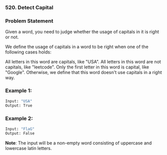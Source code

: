 ### 520. Detect Capital

### Problem Statement
Given a word, you need to judge whether the usage of capitals in it is right or not.

We define the usage of capitals in a word to be right when one of the following cases holds:

All letters in this word are capitals, like "USA".
All letters in this word are not capitals, like "leetcode".
Only the first letter in this word is capital, like "Google".
Otherwise, we define that this word doesn't use capitals in a right way.
 

### Example 1:
```bash
Input: "USA"
Output: True
```
 
### Example 2:
```bash
Input: "FlaG"
Output: False
``` 

**Note**: The input will be a non-empty word consisting of uppercase and lowercase latin letters.

